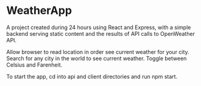 # WeatherApp

A project created during 24 hours using React and Express, with a simple backend serving static content and the results of API calls to OpenWeather API.

Allow browser to read location in order see current weather for your city. Search for any city in the world to see current weather. Toggle between Celsius and Farenheit.

To start the app, cd into api and client directories and run npm start.
